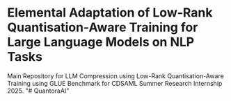 # Elemental Adaptation of Low-Rank Quantisation-Aware Training for Large Language Models on NLP Tasks
Main Repository for LLM Compression using Low-Rank Quantisation-Aware Training using GLUE Benchmark for CDSAML Summer Research Internship 2025.
"# QuantoraAI" 
